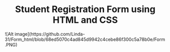 <h1  style="text-align:center">Student Registration Form using HTML and CSS</h1>
![Alt image](https://github.com/Linda-31/Form_html/blob/68ed5070c4ad845d9942c4cebe86f300c5a78b0e/Form.PNG)

